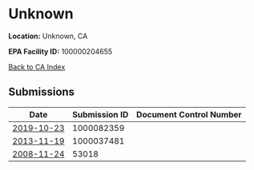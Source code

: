 # Unknown

**Location:** Unknown, CA

**EPA Facility ID:** 100000204655

[Back to CA Index](../../index.md)

## Submissions

| Date | Submission ID | Document Control Number |
|------|--------------|-------------------------|
| [2019-10-23](submissions/1000082359.md) | 1000082359 |  |
| [2013-11-19](submissions/1000037481.md) | 1000037481 |  |
| [2008-11-24](submissions/53018.md) | 53018 |  |
